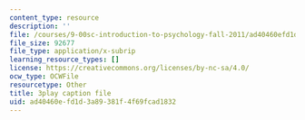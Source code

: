 ```yaml
---
content_type: resource
description: ''
file: /courses/9-00sc-introduction-to-psychology-fall-2011/ad40460efd1d3a89381f4f69fcad1832_SXzdOK_J-xE.srt
file_size: 92677
file_type: application/x-subrip
learning_resource_types: []
license: https://creativecommons.org/licenses/by-nc-sa/4.0/
ocw_type: OCWFile
resourcetype: Other
title: 3play caption file
uid: ad40460e-fd1d-3a89-381f-4f69fcad1832
---
```

